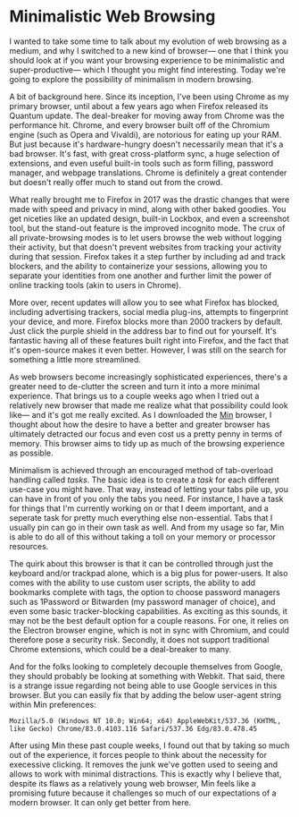 # Minimalistic Web Browsing

I wanted to take some time to talk about my evolution of web browsing as a medium, and why I switched to a new kind of browser⁠—
one that I think you should look at if you want your browsing experience to be minimalistic and super-productive⁠— which I thought
you might find interesting. Today we're going to explore the possibility of minimalism in modern browsing.

A bit of background here. Since its inception, I've been using Chrome as my primary browser, until about a few years ago when Firefox
released its Quantum update. The deal-breaker for moving away from Chrome was the performance hit. Chrome, and every browser built off 
of the Chromium engine (such as Opera and Vivaldi), are notorious for eating up your RAM. But just because it's hardware-hungry doesn't 
necessarily mean that it's a bad browser. It's fast, with great cross-platform sync, a huge selection of extensions, and even useful
built-in tools such as form filling, password manager, and webpage translations. Chrome is definitely a great contender but doesn't really offer much 
to stand out from the crowd. 

What really brought me to Firefox in 2017 was the drastic changes that were made with speed and privacy in mind, along with other baked
goodies. You get niceties like an updated design, built-in Lockbox, and even a screenshot tool, but the stand-out feature is the 
improved incognito mode. The crux of all private-browsing modes is to let users browse the web without logging their activity, but that 
doesn't prevent websites from tracking your activity during that session. Firefox takes it a step further by including ad and track blockers, 
and the ability to containerize your sessions, allowing you to separate your identities from one another and further limit the power of online 
tracking tools (akin to users in Chrome). 

More over, recent updates will allow you to see what Firefox has blocked, including advertising trackers, social media plug-ins, attempts to 
fingerprint your device, and more. Firefox blocks more than 2000 trackers by default. Just click the purple shield in the address bar to find out
for yourself. It's fantastic having all of these features built right into Firefox, and the fact that it's open-source makes it even better. However,
I was still on the search for something a little more streamlined. 

As web browsers become increasingly sophisticated experiences, there's a greater need to de-clutter the screen and turn it into a more minimal 
experience. That brings us to a couple weeks ago when I tried out a relatively new browser that made me realize what that possibility could look 
like— and it's got me really excited. As I downloaded the <a href="https://minbrowser.org/" target='_blank' rel='noopener noreferrer'>Min</a> browser, 
I thought about how the desire to have a better and greater browser has ultimately detracted our focus and even cost us a pretty penny in terms of memory.
This browser aims to tidy up as much of the browsing experience as possible. 

Minimalism is achieved through an encouraged method of tab-overload handling called _tasks_. The basic idea is to create a _task_ for each different
use-case you might have. That way, instead of letting your tabs pile up, you can have in front of you only the tabs you need. For instance, I have a 
task for things that I'm currently working on or that I deem important, and a seperate task for pretty much everything else non-essential. Tabs that I
usually pin can go in their own task as well. And from my usage so far, Min is able to do all of this without taking a toll on your memory or processor 
resources. 

The quirk about this browser is that it can be controlled through just the keyboard and/or trackpad alone, which is a big plus for power-users. It also 
comes with the ability to use custom user scripts, the ability to add bookmarks complete with tags, the option to choose password managers such as 1Password
or Bitwarden (my password manager of choice), and even some basic tracker-blocking capabilities. As exciting as this sounds, it may not be the best default 
option for a couple reasons. For one, it relies on the Electron browser engine, which is not in sync with Chromium, and could therefore pose a security risk.
Secondly, it does not support traditional Chrome extensions, which could be a deal-breaker to many. 

And for the folks looking to completely decouple themselves from Google, they should probably be looking at something with Webkit. That said, there is a strange
issue regarding not being able to use Google services in this browser. But you can easily fix that by adding the below user-agent string within Min preferences:  

```text
Mozilla/5.0 (Windows NT 10.0; Win64; x64) AppleWebKit/537.36 (KHTML, like Gecko) Chrome/83.0.4103.116 Safari/537.36 Edg/83.0.478.45
```

After using Min these past couple weeks, I found out that by taking so much out of the experience, it forces people to think about the necessity for execessive clicking.
It removes the junk we've gotten used to seeing and allows to work with minimal distractions. This is exactly why I believe that, despite its flaws as a relatively young web browser, Min feels like a promising future because it challenges so much of our expectations of a modern browser. It can only get better from here. 